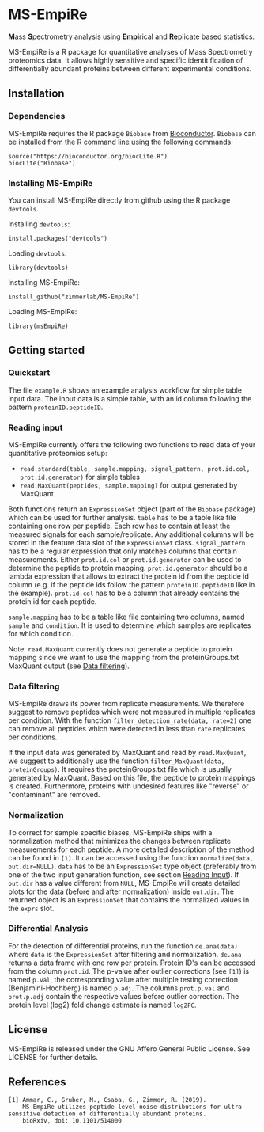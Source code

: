 # MS-EmpiRe

**M**ass **S**pectrometry analysis using **Empi**rical and **Re**plicate based statistics.

MS-EmpiRe is a R package for quantitative analyses of Mass Spectrometry proteomics data.
It allows highly sensitive and specific identitification of differentially
abundant proteins between different experimental conditions.


## Installation

### Dependencies

MS-EmpiRe requires the R package `Biobase` from [Bioconductor](https://www.bioconductor.org).
`Biobase` can be installed from the R command line using the following
commands:

	source("https://bioconductor.org/biocLite.R")
	biocLite("Biobase")


### Installing MS-EmpiRe

You can install MS-EmpiRe directly from github using the R package `devtools`.

Installing `devtools`:

	install.packages("devtools")

Loading `devtools`:

	library(devtools)

Installing MS-EmpiRe:

	install_github("zimmerlab/MS-EmpiRe")

Loading MS-EmpiRe:

	library(msEmpiRe)

## Getting started

### Quickstart
The file `example.R` shows an example analysis workflow for simple table input data. The input data is a simple table, with an id column following the pattern `proteinID.peptideID`.

### Reading input
MS-EmpiRe currently offers the following two functions to read data of your quantitative proteomics setup:

* `read.standard(table, sample.mapping, signal_pattern, prot.id.col, prot.id.generator)` for simple tables
* `read.MaxQuant(peptides, sample.mapping)` for output generated by MaxQuant

Both functions return an `ExpressionSet` object (part of the `Biobase` package) which can be used for further analysis.
`table` has to be a table like file containing one row per peptide. Each row has to contain at least the measured signals for each sample/replicate. Any additional columns will be stored in the feature data slot of the `ExpressionSet` class. `signal_pattern` has to be a regular expression that only matches columns that contain measurements. Either `prot.id.col` or `prot.id.generator` can be used to determine the peptide to protein mapping. `prot.id.generator` should be a lambda expression that allows to extract the protein id from the peptide id column (e.g. if the peptide ids follow the pattern `proteinID.peptideID` like in the example). `prot.id.col` has to be a column that already contains the protein id for each peptide.

`sample.mapping` has to be a table like file containing two columns, named `sample` and `condition`. It is used to determine which samples are replicates for which condition.

Note: `read.MaxQuant` currently does not generate a peptide to protein mapping since we want to use the mapping from the proteinGroups.txt MaxQuant output (see [Data filtering](#data-filtering)).

### Data filtering
MS-EmpiRe draws its power from replicate measurements. We therefore suggest to remove peptides which were not measured in multiple replicates per condition. With the function `filter_detection_rate(data, rate=2)` one can remove all peptides which were detected in less than `rate` replicates per conditions.

If the input data was generated by MaxQuant and read by `read.MaxQuant`, we suggest to additionally use the function `filter_MaxQuant(data, proteinGroups)`. It requires the proteinGroups.txt file which is usually generated by MaxQuant. Based on this file, the peptide to protein mappings is created.  Furthermore,  proteins with undesired features like "reverse" or "contaminant" are removed.

### Normalization
To correct for sample specific biases, MS-EmpiRe ships with a normalization method that minimizes the changes between replicate measurements for each peptide. A more detailed description of the method can be found in `[1]`. It can be accessed using the function `normalize(data, out.dir=NULL)`. `data` has to be an `ExpressionSet` type object (preferably from one of the two input generation function, see section [Reading Input](#reading-input)). If `out.dir` has a value different from `NULL`, MS-EmpiRe will create detailed plots for the data (before and after normalization) inside `out.dir`. The returned object is an `ExpressionSet` that contains the normalized values in the `exprs` slot.

### Differential Analysis
For the detection of differential proteins, run the function `de.ana(data)` where `data` is the `ExpressionSet` after filtering and normalization. `de.ana` returns a data frame with one row per protein. Protein ID's can be accessed from the column `prot.id`. The p-value after outlier corrections (see `[1]`) is named `p.val`, the corresponding value after multiple testing correction (Benjamini-Hochberg) is named `p.adj`. The columns `prot.p.val` and `prot.p.adj` contain the respective values before outlier correction. The protein level (log2) fold change estimate is named `log2FC`.

## License
MS-EmpiRe is released under the GNU Affero General Public License. See LICENSE for further details.
## References

	[1] Ammar, C., Gruber, M., Csaba, G., Zimmer, R. (2019).
	    MS-EmpiRe utilizes peptide-level noise distributions for ultra sensitive detection of differentially abundant proteins.
	    bioRxiv, doi: 10.1101/514000
